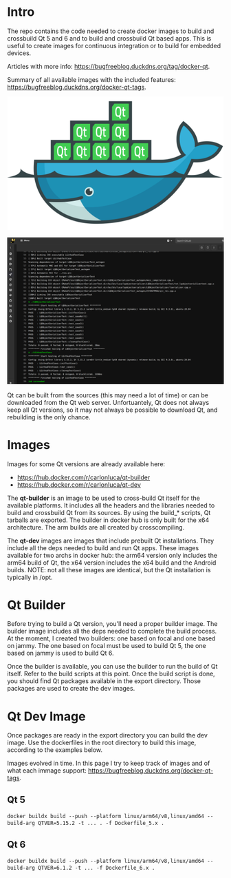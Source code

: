 # Intro

The repo contains the code needed to create docker images to build and crossbuild Qt 5 and 6 and to build and crossbuild Qt based apps. This is useful to create images for continuous integration or to build for embedded devices.

Articles with more info: https://bugfreeblog.duckdns.org/tag/docker-qt.

Summary of all available images with the included features: https://bugfreeblog.duckdns.org/docker-qt-tags.

![docker Qt](logo.svg)

![gitlab CI](shot.png)

Qt can be built from the sources (this may need a lot of time) or can be downloaded from the Qt web server. Unfortuantely, Qt does not always keep all Qt versions, so it may not always be possible to download Qt, and rebuilding is the only chance.

# Images

Images for some Qt versions are already available here:

* https://hub.docker.com/r/carlonluca/qt-builder
* https://hub.docker.com/r/carlonluca/qt-dev

The **qt-builder** is an image to be used to cross-build Qt itself for the available platforms. It includes all the headers and the libraries needed to build and crossbuild Qt from its sources. By using the build_* scripts, Qt tarballs are exported. The builder in docker hub is only built for the x64 architecture. The arm builds are all created by crosscompiling.

The **qt-dev** images are images that include prebuilt Qt installations. They include all the deps needed to build and run Qt apps. These images available for two archs in docker hub: the arm64 version only includes the arm64 build of Qt, the x64 version includes the x64 build and the Android builds. NOTE: not all these images are identical, but the Qt installation is typically in /opt.

# Qt Builder

Before trying to build a Qt version, you'll need a proper builder image. The builder image includes all the deps needed to complete the build process. At the moment, I created two builders: one based on focal and one based on jammy. The one based on focal must be used to build Qt 5, the one based on jammy is used to build Qt 6.

Once the builder is available, you can use the builder to run the build of Qt itself. Refer to the build scripts at this point. Once the build script is done, you should find Qt packages available in the export directory. Those packages are used to create the dev images.

# Qt Dev Image

Once packages are ready in the export directory you can build the dev image. Use the dockerfiles in the root directory to build this image, according to the examples below.

Images evolved in time. In this page I try to keep track of images and of what each immage support: https://bugfreeblog.duckdns.org/docker-qt-tags.

## Qt 5

```
docker buildx build --push --platform linux/arm64/v8,linux/amd64 --build-arg QTVER=5.15.2 -t ... . -f Dockerfile_5.x .
```

## Qt 6

```
docker buildx build --push --platform linux/arm64/v8,linux/amd64 --build-arg QTVER=6.1.2 -t ... -f Dockerfile_6.x .
```